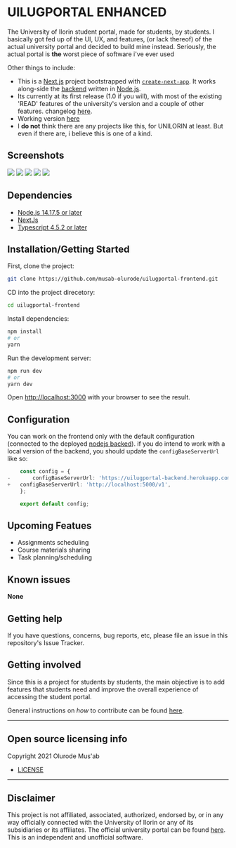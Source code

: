 # UILUGPORTAL ENHANCED

The University of Ilorin student portal, made for students, by students.
I basically got fed up of the UI, UX, and features, (or lack thereof) of the actual university portal and decided to build mine instead. Seriously, the actual portal is **the** worst piece of software i've ever used

Other things to include:

-   This is a [Next.js](https://nextjs.org/) project bootstrapped with [`create-next-app`](https://github.com/vercel/next.js/tree/canary/packages/create-next-app). It works along-side the [backend](https://github.com/musab-olurode/uilugportal-backend) written in [Node.js](https://nodejs.org/en/).
-   Its currently at its first release (1.0 if you will), with most of the existing 'READ' features of the university's version and a couple of other features. changelog [here](CHANGELOG.md).
-   Working version [here](https://uilugportal.vercel.app/auth/signin)
-   I **do not** think there are any projects like this, for UNILORIN at least. But even if there are, i believe this is one of a kind.

## Screenshots

![](https://user-images.githubusercontent.com/49688259/148561184-17d8337a-d251-4df4-8c6a-2ca34e7267eb.png)
![](https://user-images.githubusercontent.com/49688259/148434304-f8b4b8e1-d3fe-442e-abc8-708679c343ab.png)
![](https://user-images.githubusercontent.com/49688259/148434364-f50a8ee4-a883-4d29-aa27-592cc9bb2512.png)
![](https://user-images.githubusercontent.com/49688259/148434423-9407e223-e9f0-4497-8a27-a646127a1ddc.png)
![](https://user-images.githubusercontent.com/49688259/148434511-e8ed8ae5-b91d-41bb-ac6a-2428f7931fb3.png)

## Dependencies

-   [Node.js 14.17.5 or later](https://nodejs.org/en/)
-   [NextJs](https://nextjs.org/)
-   [Typescript 4.5.2 or later](https://www.typescriptlang.org/)

## Installation/Getting Started

First, clone the project:

```bash
git clone https://github.com/musab-olurode/uilugportal-frontend.git
```

CD into the project direcetory:

```bash
cd uilugportal-frontend
```

Install dependencies:

```bash
npm install
# or
yarn
```

Run the development server:

```bash
npm run dev
# or
yarn dev
```

Open [http://localhost:3000](http://localhost:3000) with your browser to see the result.

## Configuration

You can work on the frontend only with the default configuration (connected to the deployed [nodejs backed](https://uilugportal-backend.herokuapp.com/v1)). if you do intend to work with a local version of the backend, you should update the `configBaseServerUrl` like so:

```typescript
    const config = {
-       configBaseServerUrl: 'https://uilugportal-backend.herokuapp.com/v1',
+	configBaseServerUrl: 'http://localhost:5000/v1',
    };

    export default config;
```

## Upcoming Featues

-   Assignments scheduling
-   Course materials sharing
-   Task planning/scheduling

<!-- ## Tests

**COMING SOON** -->

## Known issues

**None**

## Getting help

If you have questions, concerns, bug reports, etc, please file an issue in this repository's Issue Tracker.

## Getting involved

Since this is a project for students by students, the main objective is to add features that students need and improve the overall experience of accessing the student portal.

General instructions on _how_ to contribute can be found [here](CONTRIBUTING.md).

---

## Open source licensing info

Copyright 2021 Olurode Mus'ab

-   [LICENSE](LICENSE)

---

<!-- ## Credits and references

1. Projects that inspired you
2. Related projects
3. Books, papers, talks, or other sources that have meaningful impact or influence on this project -->

## Disclaimer

This project is not affiliated, associated, authorized, endorsed by, or in any way officially connected with the University of Ilorin or any of its subsidiaries or its affiliates. The official university portal can be found [here](https://uilugportal.unilorin.edu.ng/index.php). This is an independent and unofficial software.
